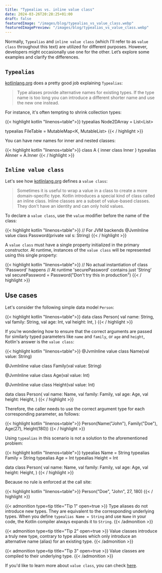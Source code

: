 ```yaml
---
title: "Typealias vs. inline value class"
date: 2024-03-26T20:28:25+01:00
draft: false
featuredImage: "/images/blog/typealias_vs_value_class.webp"
featuredImagePreview: "/images/blog/typealias_vs_value_class.webp"
---
```


Normally, `Typealias` and `inline value class` (which I'll refer to as `value class` throughout this text) are utilized for different purposes. However, developers might occasionally use one for the other.
Let’s explore some examples and clarify the differences.

## `Typealias`
[kotlinlang.org](https://kotlinlang.org/docs/type-aliases.html) does a pretty good job explaining `Typealias`:

> Type aliases provide alternative names for existing types. If the type name is too long you can introduce a different shorter name and use the new one instead.

For instance, it's often tempting to shrink collection types:

{{< highlight kotlin "linenos=table">}}
typealias Node2DArray = List<List<Node>>

typealias FileTable<K> = MutableMap<K, MutableList<File>>
{{< / highlight >}}

You can have new names for inner and nested classes:

{{< highlight kotlin "linenos=table">}}
class A {
    inner class Inner
}
typealias AInner = A.Inner
{{< / highlight >}}

## `Inline value class`
Let's see how [kotlinlang.org](https://kotlinlang.org/docs/inline-classes.html) defines a `value class`:

> Sometimes it is useful to wrap a value in a class to create a more domain-specific type. Kotlin introduces a special kind of class called an inline class. Inline classes are a subset of value-based classes. They don't have an identity and can only hold values.

To declare a `value class`, use the `value` modifier before the name of the class:

{{< highlight kotlin "linenos=table">}}
// For JVM backends
@JvmInline
value class Password(private val s: String)
{{< / highlight >}}

A `value class` must have a single property initialized in the primary constructor. At runtime, instances of the `value class` will be represented using this single property:

{{< highlight kotlin "linenos=table">}}
// No actual instantiation of class 'Password' happens
// At runtime 'securePassword' contains just 'String'
val securePassword = Password("Don't try this in production")
{{< / highlight >}}

## Use cases
Let's consider the following simple data model `Person`:

{{< highlight kotlin "linenos=table">}}
data class Person(
    val name: String,
    val family: String,
    val age: Int,
    val height: Int,
)
{{< / highlight >}}

If you’re wondering how to ensure that the correct arguments are passed for similarly typed parameters like `name` and `family`, or `age` and `height`, Kotlin's answer is the `value class`:

{{< highlight kotlin "linenos=table">}}
@JvmInline
value class Name(val value: String)

@JvmInline
value class Family(val value: String)

@JvmInline
value class Age(val value: Int)

@JvmInline
value class Height(val value: Int)

data class Person(
    val name: Name,
    val family: Family,
    val age: Age,
    val height: Height,
)
{{< / highlight >}}

Therefore, the caller needs to use the correct argument type for each corresponding parameter, as follows:

{{< highlight kotlin "linenos=table">}}
Person(Name("John"), Family("Doe"), Age(27), Height(180))
{{< / highlight >}}

Using `typealias` in this scenario is not a solution to the aforementioned problem:

{{< highlight kotlin "linenos=table">}}
typealias Name = String
typealias Family = String
typealias Age = Int
typealias Height = Int

data class Person(
    val name: Name,
    val family: Family,
    val age: Age,
    val height: Height,
)
{{< / highlight >}}

Because no rule is enforced at the call site:

{{< highlight kotlin "linenos=table">}}
Person("Doe", "John", 27, 180)
{{< / highlight >}}

{{< admonition type=tip title="Tip 1" open=true >}}
Type aliases do not introduce new types. They are equivalent to the corresponding underlying types. When you define `typealias Name = String` and use `Name` in your code, the Kotlin compiler always expands it to `String`.
{{< /admonition >}}

{{< admonition type=tip title="Tip 2" open=true >}}
Value classes introduce a truly new type, contrary to type aliases which only introduce an alternative name (alias) for an existing type.
{{< /admonition >}}

{{< admonition type=tip title="Tip 3" open=true >}}
Value classes are compiled to their underlying type.
{{< /admonition >}}

If you'd like to learn more about `value class`, you can check [here](https://kotlinlang.org/docs/inline-classes.html#inline-classes-and-delegation).